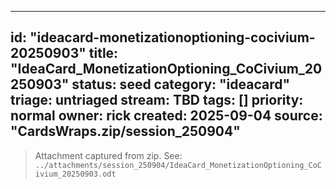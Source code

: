 <!-- status: stub; target: 150+ words -->
<!-- status: stub; target: 150+ words -->
<!-- status: stub; target: 150+ words -->
<!-- status: stub; target: 150+ words -->
<!-- status: stub; target: 150+ words -->
<!-- status: stub; target: 150+ words -->
<!-- status: stub; target: 150+ words -->
---
id: "ideacard-monetizationoptioning-cocivium-20250903"
title: "IdeaCard_MonetizationOptioning_CoCivium_20250903"
status: seed
category: "ideacard"
triage: untriaged
stream: TBD
tags: []
priority: normal
owner: rick
created: 2025-09-04
source: "CardsWraps.zip/session_250904"
---
> Attachment captured from zip. See: `../attachments/session_250904/IdeaCard_MonetizationOptioning_CoCivium_20250903.odt`








